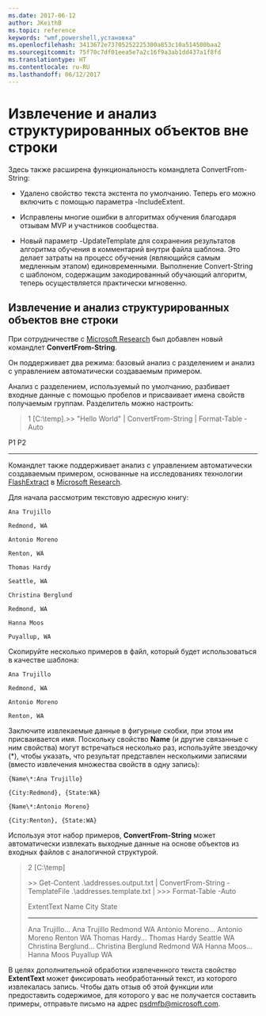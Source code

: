 ```yaml
---
ms.date: 2017-06-12
author: JKeithB
ms.topic: reference
keywords: "wmf,powershell,установка"
ms.openlocfilehash: 3413672e73705252225300a853c10a514500baa2
ms.sourcegitcommit: 75f70c7df01eea5e7a2c16f9a3ab1dd437a1f8fd
ms.translationtype: HT
ms.contentlocale: ru-RU
ms.lasthandoff: 06/12/2017
---
```

# <a name="extract-and-parse-structured-objects-out-of-string"></a>Извлечение и анализ структурированных объектов вне строки
Здесь также расширена функциональность командлета ConvertFrom-String:

-   Удалено свойство текста экстента по умолчанию. Теперь его можно включить с помощью параметра -IncludeExtent.

-   Исправлены многие ошибки в алгоритмах обучения благодаря отзывам MVP и участников сообщества.

-   Новый параметр -UpdateTemplate для сохранения результатов алгоритма обучения в комментарий внутри файла шаблона. Это делает затраты на процесс обучения (являющийся самым медленным этапом) единовременными. Выполнение Convert-String с шаблоном, содержащим закодированный обучающий алгоритм, теперь осуществляется практически мгновенно.


<a name="extract-and-parse-structured-objects-out-of-string-content"></a>Извлечение и анализ структурированных объектов вне строки
----------------------------------------------------------

При сотрудничестве с [Microsoft Research](http://research.microsoft.com/) был добавлен новый командлет **ConvertFrom-String**.

Он поддерживает два режима: базовый анализ с разделением и анализ с управлением автоматически создаваемым примером.

Анализ с разделением, используемый по умолчанию, разбивает входные данные с помощью пробелов и присваивает имена свойств получаемым группам. Разделитель можно настроить:

> 1 \[C:\\temp\].&gt;&gt; "Hello World" | ConvertFrom-String | Format-Table -Auto

P1    P2
--    --

Командлет также поддерживает анализ с управлением автоматически создаваемым примером, основанные на исследованиях технологии [FlashExtract](http://research.microsoft.com/en-us/um/people/sumitg/flashextract.html) в [Microsoft Research](http://research.microsoft.com).

Для начала рассмотрим текстовую адресную книгу:

    Ana Trujillo

    Redmond, WA

    Antonio Moreno

    Renton, WA

    Thomas Hardy

    Seattle, WA

    Christina Berglund

    Redmond, WA

    Hanna Moos

    Puyallup, WA

Скопируйте несколько примеров в файл, который будет использоваться в качестве шаблона:

    Ana Trujillo

    Redmond, WA

    Antonio Moreno

    Renton, WA

   

Заключите извлекаемые данные в фигурные скобки, при этом им присваивается имя. Поскольку свойство **Name** (и другие связанные с ним свойства) могут встречаться несколько раз, используйте звездочку (\*), чтобы указать, что результат представлен несколькими записями (вместо извлечения множества свойств в одну запись):

    {Name\*:Ana Trujillo}

    {City:Redmond}, {State:WA}

    {Name\*:Antonio Moreno}

    {City:Renton}, {State:WA}

Используя этот набор примеров, **ConvertFrom-String** может автоматически извлекать выходные данные на основе объектов из входных файлов с аналогичной структурой.

> 2 \[C:\\temp\]
>
> &gt;&gt; Get-Content .\\addresses.output.txt | ConvertFrom-String -TemplateFile .\\addresses.template.txt | &gt;&gt;&gt; Format-Table -Auto
>
> ExtentText                     Name               City     State
> ----------                     ----               ----     -----
> Ana Trujillo...                Ana Trujillo       Redmond  WA Antonio Moreno...              Antonio Moreno     Renton   WA Thomas Hardy...                Thomas Hardy       Seattle  WA Christina Berglund...          Christina Berglund Redmond  WA Hanna Moos...                  Hanna Moos         Puyallup WA

В целях дополнительной обработки извлеченного текста свойство **ExtentText** может фиксировать необработанный текст, из которого извлекалась запись. Чтобы дать отзыв об этой функции или предоставить содержимое, для которого у вас не получается составить примеры, отправьте письмо на адрес <psdmfb@microsoft.com>.

